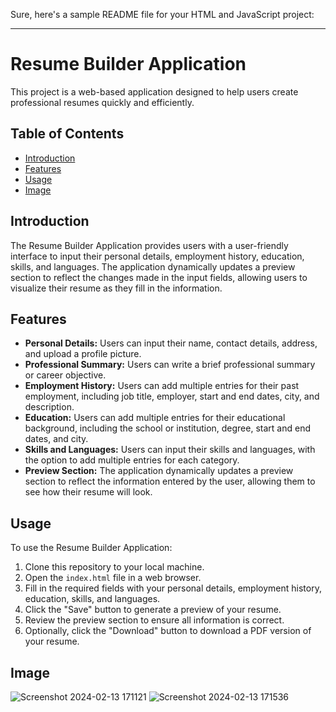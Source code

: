 Sure, here's a sample README file for your HTML and JavaScript project:

---

# Resume Builder Application

This project is a web-based application designed to help users create professional resumes quickly and efficiently.

## Table of Contents

- [Introduction](#introduction)
- [Features](#features)
- [Usage](#usage)
- [Image](#Image) 

## Introduction

The Resume Builder Application provides users with a user-friendly interface to input their personal details, employment history, education, skills, and languages. The application dynamically updates a preview section to reflect the changes made in the input fields, allowing users to visualize their resume as they fill in the information.

## Features

- **Personal Details:** Users can input their name, contact details, address, and upload a profile picture.
- **Professional Summary:** Users can write a brief professional summary or career objective.
- **Employment History:** Users can add multiple entries for their past employment, including job title, employer, start and end dates, city, and description.
- **Education:** Users can add multiple entries for their educational background, including the school or institution, degree, start and end dates, and city.
- **Skills and Languages:** Users can input their skills and languages, with the option to add multiple entries for each category.
- **Preview Section:** The application dynamically updates a preview section to reflect the information entered by the user, allowing them to see how their resume will look.

## Usage

To use the Resume Builder Application:

1. Clone this repository to your local machine.
2. Open the `index.html` file in a web browser.
3. Fill in the required fields with your personal details, employment history, education, skills, and languages.
4. Click the "Save" button to generate a preview of your resume.
5. Review the preview section to ensure all information is correct.
6. Optionally, click the "Download" button to download a PDF version of your resume.

## Image
![Screenshot 2024-02-13 171121](https://github.com/mishra06/GEEKATHON_TEAM_10/assets/136301852/7a465920-9cc7-434a-a7ba-28aa456532c6)
![Screenshot 2024-02-13 171536](https://github.com/mishra06/GEEKATHON_TEAM_10/assets/136301852/bb843897-15d3-4b54-9311-93ec826a23d8)

